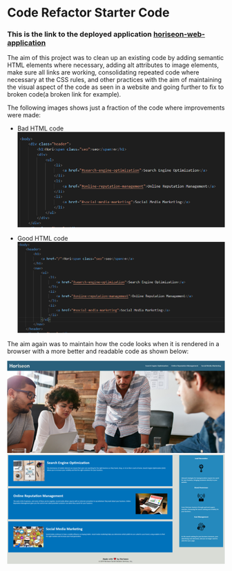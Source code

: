 # Code Refactor Starter Code

### This is the link to the deployed application [horiseon-web-application]()

The aim of this project was to clean up an existing code by
adding semantic HTML elements where necessary, adding alt attributes
to image elements, make sure all links are working, consolidating
repeated code where necessary at the CSS rules, and other practices
with the aim of maintaining the visual aspect of the code as seen
in a website and going further to fix to 
broken code(a broken link for example).


The following images shows just a fraction of the code where improvements
were made:

- Bad HTML code
 ![bad-html](Develop/assets/images/bad-html.PNG)

- Good HTML code
 ![good-html](Develop/assets/images/good-html.PNG)
  
The aim again was to maintain how the code looks when it 
is rendered in a browser with a more better and readable code as shown below:

![horiseon](Develop/assets/images/web-1.PNG)
![horiseon](Develop/assets/images/web-2.PNG)
